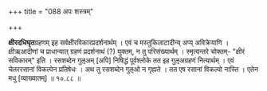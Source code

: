 +++
title = "088 अपः शस्त्रम्"

+++

**क्षीरदधिघृत**ग्रहणम् इह सर्वक्षीरविकारप्रदर्शनार्थम् । एवं च मस्तुकिलाटादीन्य् अप्य् अविक्रेयाणि । क्षीऋआदीणां च प्राधान्यात् ग्रहणं प्रदर्शनाथं (?) युक्तम्, न तु परिसंख्यार्थम् । स्मृत्यन्तरे चोक्तम्- "क्षीरं सविकारम्" इति । रसशब्देन गुऌअम् [अपि] निषिद्धं पूर्वश्लोके तत इह गुऌअग्रहणं नित्यार्थम् । एवं चेतररसानां विकल्पेन प्रतिषेधः । अथ तु रसशब्देन गुऌओ न गृह्यते । तत एष रसानां विकल्पो नास्ति । एतेन मधु [व्याख्यातम्] ॥ १०.८८ ॥